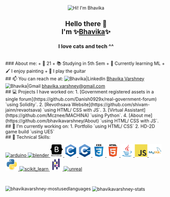 <!-- banner -->
<p align="center">
  <img width="80%" alt="Hi! I'm Bhavika" src="https://user-images.githubusercontent.com/100194346/233744793-ba693f6f-9d42-45e4-b4d8-d37ba5ede125.png" style="max-width: 100%;"/>
</p>
<!-- intro -->
<h2 align="center">
Hello there 👋
<br> 
I'm ✨<a href="https://bhavikavarshney.github.io/About/" target="_blank" rel="noreferrer">Bhavika</a>✨ 
</h2>
<!-- small desc -->
<h3 align="center">
I love cats and tech ^^
</h3>
<br>
<!-- about me -->
### About me:
+ 👩 21
+ 📚 Studying in 5th Sem
+ 🌱 Currently learning ML
+ 🖌️ I enjoy painting
+ 🎸 I play the guitar
<br>
<!-- socials -->
## 📫 You can reach me at:
<img src="https://raw.githubusercontent.com/yushi1007/yushi1007/main/images/linkedin.svg" alt="Bhavika|LinkedIn" width="21px"> <a href="https://www.linkedin.com/in/bhavika-varshney-30032002/">Bhavika Varshney</a>
<br>
<img src="https://user-images.githubusercontent.com/100194346/233740060-f952f2d1-19f0-455c-89e4-d24a304f314e.png" alt="Bhavika|Gmail" width="21px"> <a href="https://gmail.com">bhavika.varshney@gmail.com</a>
<br>
<!--worked on -->
## 💻 Projects I have worked on:
1. [Government registered assets in a single forum](https://github.com/Danish0929x/real-government-forum) `using Solidity`.
2. [Revothsava Website](https://github.com/shivam-jainn/revaotsava) `using HTML/ CSS with JS`.
3. [Virtual Assistant](https://github.com/Mcznee/MACHINA) `using Python`.
4. [About me](https://github.com/bhavikavarshney/About) `using HTML/ CSS with JS`.
<br>
<!-- currently working on -->
## 🔭 I’m currently working on:
1. Portfolio `using HTML/ CSS`
2. HD-2D game build `using UE5`
<br>
<!-- technical skills -->
## 💼 Technical Skills:
<p align="left">
<a href="https://www.arduino.cc/" target="_blank" rel="noreferrer"> <img src="https://cdn.worldvectorlogo.com/logos/arduino-1.svg" alt="arduino" width="40" height="40"/> </a> 
<a href="https://www.blender.org/" target="_blank" rel="noreferrer"> <img src="https://download.blender.org/branding/community/blender_community_badge_white.svg" alt="blender" width="40" height="40"/> </a> 
<a href="https://getbootstrap.com" target="_blank" rel="noreferrer"> <img src="https://raw.githubusercontent.com/devicons/devicon/master/icons/bootstrap/bootstrap-plain-wordmark.svg" alt="bootstrap" width="40" height="40"/> </a> 
<a href="https://www.cprogramming.com/" target="_blank" rel="noreferrer"> <img src="https://raw.githubusercontent.com/devicons/devicon/master/icons/c/c-original.svg" alt="c" width="40" height="40"/> </a> 
<a href="https://www.w3schools.com/cpp/" target="_blank" rel="noreferrer"> <img src="https://raw.githubusercontent.com/devicons/devicon/master/icons/cplusplus/cplusplus-original.svg" alt="cplusplus" width="40" height="40"/> </a> 
<a href="https://www.w3schools.com/css/" target="_blank" rel="noreferrer"> <img src="https://raw.githubusercontent.com/devicons/devicon/master/icons/css3/css3-original-wordmark.svg" alt="css3" width="40" height="40"/> </a> 
<a href="https://www.w3.org/html/" target="_blank" rel="noreferrer"> <img src="https://raw.githubusercontent.com/devicons/devicon/master/icons/html5/html5-original-wordmark.svg" alt="html5" width="40" height="40"/> </a> 
<a href="https://www.java.com" target="_blank" rel="noreferrer"> <img src="https://raw.githubusercontent.com/devicons/devicon/master/icons/java/java-original.svg" alt="java" width="40" height="40"/> </a> 
<a href="https://developer.mozilla.org/en-US/docs/Web/JavaScript" target="_blank" rel="noreferrer"> <img src="https://raw.githubusercontent.com/devicons/devicon/master/icons/javascript/javascript-original.svg" alt="javascript" width="40" height="40"/> </a> 
<a href="https://www.mysql.com/" target="_blank" rel="noreferrer"> <img src="https://raw.githubusercontent.com/devicons/devicon/master/icons/mysql/mysql-original-wordmark.svg" alt="mysql" width="40" height="40"/> </a> 
<a href="https://www.python.org" target="_blank" rel="noreferrer"> <img src="https://raw.githubusercontent.com/devicons/devicon/master/icons/python/python-original.svg" alt="python" width="40" height="40"/> </a>
<a href="https://scikit-learn.org/" target="_blank" rel="noreferrer"> <img src="https://upload.wikimedia.org/wikipedia/commons/0/05/Scikit_learn_logo_small.svg" alt="scikit_learn" width="40" height="40"/> </a>
<a href="https://pandas.pydata.org/" target="_blank" rel="noreferrer"> <img src="https://raw.githubusercontent.com/devicons/devicon/2ae2a900d2f041da66e950e4d48052658d850630/icons/pandas/pandas-original.svg" alt="pandas" width="40" height="40"/> </a>
<a href="https://unrealengine.com/" target="_blank" rel="noreferrer"> <img src="https://raw.githubusercontent.com/kenangundogan/fontisto/036b7eca71aab1bef8e6a0518f7329f13ed62f6b/icons/svg/brand/unreal-engine.svg" alt="unreal" width="40" height="40"/> </a> 
</p>
<br>
<p><img align="left" src="https://github-readme-stats.vercel.app/api/top-langs?username=bhavikavarshney&show_icons=true&locale=en&layout=compact&theme=material-palenight" alt="bhavikavarshney-mostusedlanguages" /></p>
<p>&nbsp;<img align="center" src="https://github-readme-stats.vercel.app/api?username=bhavikavarshney&show_icons=true&locale=en&theme=material-palenight" alt="bhavikavarshney-stats" /></p>
